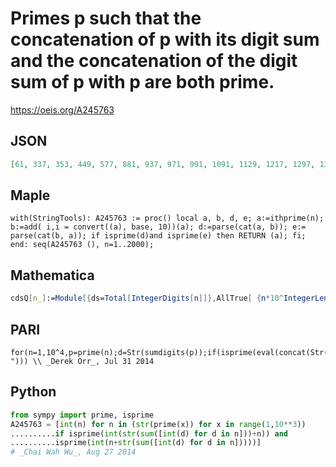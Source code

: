 # Primes p such that the concatenation of p with its digit sum and the concatenation of the digit sum of p with p are both prime\.
https://oeis.org/A245763
## JSON
```JSON
[61, 337, 353, 449, 577, 881, 937, 971, 991, 1091, 1129, 1217, 1297, 1381, 1543, 1657, 1693, 2069, 2137, 2539, 2621, 2791, 3347, 3727, 3943, 4157, 4201, 4243, 4513, 4861, 5077, 5431, 5701, 5927, 6043, 6317, 6353, 6421, 6449, 6661, 6917, 7109, 7127, 7507, 7547]
```
## Maple
```Maple
with(StringTools): A245763 := proc() local a, b, d, e; a:=ithprime(n); b:=add( i,i = convert((a), base, 10))(a); d:=parse(cat(a, b)); e:= parse(cat(b, a)); if isprime(d)and isprime(e) then RETURN (a); fi; end: seq(A245763 (), n=1..2000);
```
## Mathematica
```Mathematica
cdsQ[n_]:=Module[{ds=Total[IntegerDigits[n]]},AllTrue[ {n*10^IntegerLength[ ds]+ ds, ds*10^IntegerLength[ n]+n},PrimeQ]]; Select[Prime[Range[1100]],cdsQ] (* The program uses the AllTrue function from Mathematica version 10 *) (* _Harvey P. Dale_, Sep 23 2016 *)
```
## PARI
```PARI
for(n=1,10^4,p=prime(n);d=Str(sumdigits(p));if(isprime(eval(concat(Str(p),d)))&&isprime(eval(concat(d,Str(p)))),print1(p,", "))) \\ _Derek Orr_, Jul 31 2014
```
## Python
```Python
from sympy import prime, isprime
A245763 = [int(n) for n in (str(prime(x)) for x in range(1,10**3))
..........if isprime(int(str(sum([int(d) for d in n]))+n)) and
..........isprime(int(n+str(sum([int(d) for d in n]))))]
# _Chai Wah Wu_, Aug 27 2014
```
